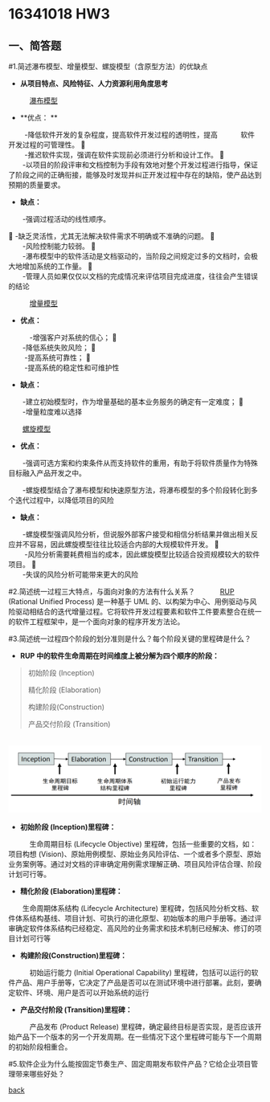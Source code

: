 ﻿---
layout: default
---
# 16341018 HW3

## 一、简答题
#1.简述瀑布模型、增量模型、螺旋模型（含原型方法）的优缺点
　      
* **从项目特点、风险特征、人力资源利用角度思考**
    
　　　[瀑布模型]( https://en.wikipedia.org/wiki/Waterfall_model)
　 
* **优点： ** 
    
　　 -降低软件开发的复杂程度，提高软件开发过程的透明性，提高
　　　软件开发过程的可管理性。
  
　　 -推迟软件实现，强调在软件实现前必须进行分析和设计工作。
   
　　-以项目的阶段评审和文档控制为手段有效地对整个开发过程进行指导，保证了阶段之间的正确衔接，能够及时发现并纠正开发过程中存在的缺陷，使产品达到预期的质量要求。 

* **缺点：**
     
　　-强调过程活动的线性顺序。

   -缺乏灵活性，尤其无法解决软件需求不明确或不准确的问题。
   
　　-风险控制能力较弱。
   
　　-瀑布模型中的软件活动是文档驱动的，当阶段之间规定过多的文档时，会极大地增加系统的工作量。
   
　　-管理人员如果仅仅以文档的完成情况来评估项目完成进度，往往会产生错误的结论

　　　[增量模型]( https://en.wikipedia.org/wiki/Iterative_and_incremental_development) 
 
* **优点：**
     
　　　-增强客户对系统的信心；
   
　　-降低系统失败风险；
  
　　 -提高系统可靠性；
  
　　 -提高系统的稳定性和可维护性
      
* **缺点：**
     
　　-建立初始模型时，作为增量基础的基本业务服务的确定有一定难度；
   
　　-增量粒度难以选择

　　[螺旋模型]( https://en.wikipedia.org/wiki/Spiral_model) 
  
* **优点：**
     
　　-强调可选方案和约束条件从而支持软件的重用，有助于将软件质量作为特殊目标融入产品开发之中。
     
　　-螺旋模型结合了瀑布模型和快速原型方法，将瀑布模型的多个阶段转化到多个迭代过程中，以降低项目的风险
           
* **缺点：**
     
　　-螺旋模型强调风险分析，但说服外部客户接受和相信分析结果并做出相关反应并不容易，因此螺旋模型往往比较适合内部的大规模软件开发。
  
　　 -风险分析需要耗费相当的成本，因此螺旋模型比较适合投资规模较大的软件项目。
   
　　-失误的风险分析可能带来更大的风险


#2.简述统一过程三大特点，与面向对象的方法有什么关系？
　
　　[RUP](https://en.wikipedia.org/wiki/Rational_Unified_Process) (Rational Unified Process) 是一种基于 UML 的、以构架为中心、用例驱动与风险驱动相结合的迭代增量过程。它将软件开发过程要素和软件工件要素整合在统一的软件工程框架中，是一个面向对象的程序开发方法论。
　

#3.简述统一过程四个阶段的划分准则是什么？每个阶段关键的里程碑是什么？
　   
* **RUP 中的软件生命周期在时间维度上被分解为四个顺序的阶段：**

>初始阶段 (Inception)
>
>精化阶段 (Elaboration)
>
>构建阶段(Construction) 
>
>产品交付阶段 (Transition)
　
  
　 ![四个顺序的阶段]( image/4phase.png)
　
　　
* **初始阶段 (Inception)里程碑：**
      
　　　生命周期目标 (Lifecycle Objective) 里程碑，包括一些重要的文档，如：项目构想 (Vision)、原始用例模型、原始业务风险评估、一个或者多个原型、原始业务案例等。通过对文档的评审确定用例需求理解正确、项目风险评估合理、阶段计划可行等。

* **精化阶段 (Elaboration)里程碑：**
      
　　生命周期体系结构 (Lifecycle Architecture) 里程碑，包括风险分析文档、软件体系结构基线、项目计划、可执行的进化原型、初始版本的用户手册等。通过评审确定软件体系结构已经稳定、高风险的业务需求和技术机制已经解决、修订的项目计划可行等

* **构建阶段(Construction)里程碑：**
       
　　　初始运行能力 (Initial Operational Capability) 里程碑，包括可以运行的软件产品、用户手册等，它决定了产品是否可以在测试环境中进行部署。此刻，要确定软件、环境、用户是否可以开始系统的运行

* **产品交付阶段 (Transition)里程碑：**
      
　　　产品发布 (Product Release) 里程碑，确定最终目标是否实现，是否应该开始产品下一个版本的另一个开发周期。在一些情况下这个里程碑可能与下一个周期的初始阶段相重合。

#5.软件企业为什么能按固定节奏生产、固定周期发布软件产品？它给企业项目管理带来哪些好处？

[back](./)


